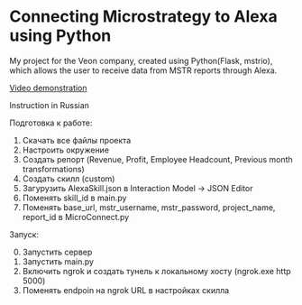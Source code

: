 # Connecting Microstrategy to Alexa using Python
My project for the Veon company, created using Python(Flask, mstrio), which allows the user to receive data from MSTR reports through Alexa.

[Video demonstration](https://youtu.be/WXKr-kEGB9Q "YouTube video")


Instruction in Russian

Подготовка к работе:
1. Скачать все файлы проекта
2. Настроить окружение
3. Создать репорт (Revenue, Profit, Employee Headcount, Previous month transformations)
4. Создать скилл (custom)
5. Загурузить AlexaSkill.json в Interaction Model -> JSON Editor
6. Поменять skill_id в main.py
7. Поменять base_url, mstr_username, mstr_password, project_name, report_id в MicroConnect.py

Запуск:

0. Запустить сервер
1. Запустить main.py
2. Включить ngrok и создать тунель к локальному хосту (ngrok.exe http 5000)
3. Поменять endpoin на ngrok URL в настройках скилла
